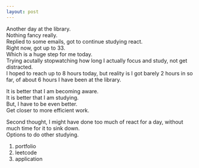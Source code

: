 ```yaml
---
layout: post
---
```


Another day at the library.  
Nothing fancy really.  
Replied to some emails, got to continue studying react.  
Right now, got up to 33.  
Which is a huge step for me today.  
Trying acutally stopwatching how long I actually focus and study, not get distracted.  
I hoped to reach up to 8 hours today, but reality is I got barely 2 hours in so far, of about 6 hours I have been at the library.  
  

It is better that I am becoming aware.  
It is better that I am studying.  
But, I have to be even better.  
Get closer to more efficient work.  
  
Second thought, I might have done too much of react for a day, without much time for it to sink down.  
Options to do other studying.  
  1. portfolio
  2. leetcode
  3. application